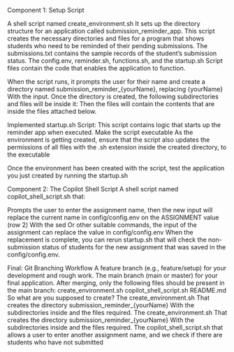 Component 1: Setup Script

A shell script named create_environment.sh
It sets up the directory structure for an application called submission_reminder_app.
This script creates the necessary directories and files for a program that shows students who need to be reminded of their pending submissions.
The submissions.txt  contains the sample records of the student’s submission status.
The config.env, reminder.sh, functions.sh, and the startup.sh Script files contain the code that enables the application to function.

When the script runs, it prompts the user for their name and create a directory named submission_reminder_{yourName}, replacing {yourName} With the input.
Once the directory is created, the following subdirectories and files will be inside it:
Then the files will contain the contents that are inside the files attached below.


Implemented startup.sh Script:
This script contains logic that starts up the reminder app when executed.
Make the script executable
As the environment is getting created, ensure that the script also updates the permissions of all files with the .sh extension inside the created directory, to the executable

Once the environment has been created with the script, test the application you just created by running the  startup.sh

 
Component 2: The Copilot Shell Script
A shell script named copilot_shell_script.sh that:

Prompts the user to enter the assignment name, then the new input will replace the current name in config/config.env on the ASSIGNMENT value (row 2)
With the sed Or other suitable commands, the input of the assignment can replace the value in config/config.env
When the replacement is complete, you can rerun startup.sh that will check the non-submission status of students for the new assignment that was saved in the config/config.env.

Final: Git Branching Workflow
A feature branch (e.g., feature/setup) for your development and rough work.
The main branch (main or master) for your final application.
After merging, only the following files should be present in the main branch:
create_environment.sh
copilot_shell_script.sh
README.md
So what are you supposed to create?
The create_environment.sh That creates the directory submission_reminder_{yourName} With the subdirectories inside and the files required. 
The create_environment.sh That creates the directory submission_reminder_{yourName} With the subdirectories inside and the files required.
The copilot_shell_script.sh that allows a user to enter another assignment name, and we check if there are students who have not submitted


